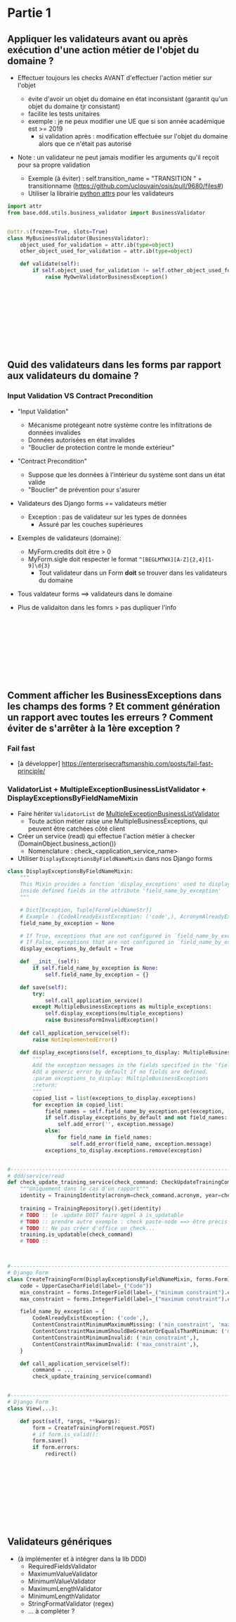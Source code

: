 # Partie 1

## Appliquer les validateurs avant ou après exécution d'une action métier de l'objet du domaine ?

- Effectuer toujours les checks AVANT d'effectuer l'action métier sur l'objet
    - évite d'avoir un objet du domaine en état inconsistant (garantit qu'un objet du domaine tjr consistant)
    - facilite les tests unitaires
    - exemple : je ne peux modifier une UE que si son année académique est >= 2019
        - si validation après : modification effectuée sur l'objet du domaine alors que ce n'était pas autorisé

- Note : un validateur ne peut jamais modifier les arguments qu'il reçoit pour sa propre validation
    - Exemple (à éviter) : self.transition_name = "TRANSITION " + transitionname (https://github.com/uclouvain/osis/pull/9680/files#)
    - Utiliser la librairie [python attrs](https://www.attrs.org/en/stable/) pour les validateurs

```python
import attr
from base.ddd.utils.business_validator import BusinessValidator


@attr.s(frozen=True, slots=True)
class MyBusinessValidator(BusinessValidator):
    object_used_for_validation = attr.ib(type=object)
    other_object_used_for_validation = attr.ib(type=object)

    def validate(self):
        if self.object_used_for_validation != self.other_object_used_for_validation:
            raise MyOwnValidatorBusinessException()

```



<br/><br/><br/><br/><br/><br/><br/><br/>



## Quid des validateurs dans les forms par rapport aux validateurs du domaine ?

### Input Validation VS Contract Precondition

- "Input Validation"
    - Mécanisme protégeant notre système contre les infiltrations de données invalides
    - Données autorisées en état invalides
    - "Bouclier de protection contre le monde extérieur"

- "Contract Precondition"
    - Suppose que les données à l'intérieur du système sont dans un état valide
    - "Bouclier" de prévention pour s'asurer

- Validateurs des Django forms == validateurs métier
     - Exception : pas de validateur sur les types de données
        - Assuré par les couches supérieures 
- Exemples de validateurs (domaine):
    - MyForm.credits doit être > 0
    - MyForm.sigle doit respecter le format `^[BEGLMTWX][A-Z]{2,4}[1-9]\d{3}`
        - Tout validateur dans un Form **doit** se trouver dans les validateurs du domaine

   
- Tous valdateur forms ==> validateurs dans le domaine
- Plus de validaiton dans les fomrs > pas dupliquer l'info



<br/><br/><br/><br/><br/><br/><br/><br/>



## Comment afficher les BusinessExceptions dans les champs des forms ? Et comment génération un rapport avec toutes les erreurs ? Comment éviter de s'arrêter à la 1ère exception ?

### Fail fast

- [à développer] https://enterprisecraftsmanship.com/posts/fail-fast-principle/

### ValidatorList + MultipleExceptionBusinessListValidator + DisplayExceptionsByFieldNameMixin

- Faire hériter `ValidatorList` de [MultipleExceptionBusinessListValidator](https://github.com/uclouvain/osis/blob/dev/base/ddd/utils/business_validator.py#L122)
    - Toute action métier raise une MultipleBusinessExceptions, qui peuvent être catchées côté client
- Créer un service (read) qui effectue l'action métier à checker (DomainObject.business_action())
    - Nomenclature : check_<application_service_name>
- Utiliser `DisplayExceptionsByFieldNameMixin` dans nos Django forms

```python
class DisplayExceptionsByFieldNameMixin:
    """
    This Mixin provides a fonction 'display_exceptions' used to display business validation messages (business Exceptions)
    inside defined fields in the attribute 'field_name_by_exception'
    """

    # Dict[Exception, Tuple[FormFieldNameStr]]
    # Example : {CodeAlreadyExistException: ('code',), AcronymAlreadyExist: ('acronym',)}
    field_name_by_exception = None

    # If True, exceptions that are not configured in `field_name_by_exception` will be displayed as "default errors".
    # If False, exceptions that are not configured in `field_name_by_exception` will be ignored.
    display_exceptions_by_default = True

    def __init__(self):
        if self.field_name_by_exception is None:
            self.field_name_by_exception = {}

    def save(self):
        try:
            self.call_application_service()
        except MultipleBusinessExceptions as multiple_exceptions:
            self.display_exceptions(multiple_exceptions)
            raise BusinessFormInvalidException()
    
    def call_application_service(self):
        raise NotImplementedError()

    def display_exceptions(self, exceptions_to_display: MultipleBusinessExceptions):
        """
        Add the exception messages in the fields specified in the 'field_name_by_exception' attribute.
        Add a generic error by default if no fields are defined.
        :param exceptions_to_display: MultipleBusinessExceptions
        :return: 
        """
        copied_list = list(exceptions_to_display.exceptions)
        for exception in copied_list:
            field_names = self.field_name_by_exception.get(exception, [])
            if self.display_exceptions_by_default and not field_names:
                self.add_error('', exception.message)
            else:
                for field_name in field_names:
                    self.add_error(field_name, exception.message)
            exceptions_to_display.exceptions.remove(exception)


#-------------------------------------------------------------------------------------------------------------------
# ddd/service/read 
def check_update_training_service(check_command: CheckUpdateTrainingCommand) -> None:
    """Uniquement dans le cas d'un rapport"""
    identity = TrainingIdentity(acronym=check_command.acronym, year=check_command.year)
    
    training = TrainingRepository().get(identity)
    # TODO :: le .update DOIT faire appel à is_updatable
    # TODO :: prendre autre exemple : check paste-node ==> être précis sur le besoin du "vérifier" (rapport)
    # TODO :: Ne pas créer d'office un check...
    training.is_updatable(check_command)
    # TODO ::      



#-------------------------------------------------------------------------------------------------------------------
# Django Form
class CreateTrainingForm(DisplayExceptionsByFieldNameMixin, forms.Form):
    code = UpperCaseCharField(label=_("Code"))
    min_constraint = forms.IntegerField(label=_("minimum constraint").capitalize())
    max_constraint = forms.IntegerField(label=_("maximum constraint").capitalize())

    field_name_by_exception = {
        CodeAlreadyExistException: ('code',),
        ContentConstraintMinimumMaximumMissing: ('min_constraint', 'max_constraint'),
        ContentConstraintMaximumShouldBeGreaterOrEqualsThanMinimum: ('min_constraint', 'max_constraint'),
        ContentConstraintMinimumInvalid: ('min_constraint',),
        ContentConstraintMaximumInvalid: ('max_constraint',),
    }

    def call_application_service(self):
        command = ...
        check_update_training_service(command)


#-------------------------------------------------------------------------------------------------------------------
# Django Form
class View(...):

    def post(self, *args, **kwargs):
        form = CreateTrainingForm(request.POST)
        # if form.is_valid():
        form.save()
        if form.errors:
            redirect()

``` 


<br/><br/><br/><br/><br/><br/><br/><br/>



## Validateurs génériques

- (à implémenter et à intégrer dans la lib DDD)
    - RequiredFieldsValidator
    - MaximumValueValidator
    - MinimumValueValidator
    - MaximumLengthValidator
    - MinimumLengthValidator
    - StringFormatValidator (regex)
    - ... à compléter ? 

